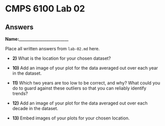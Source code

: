 # CMPS 6100 Lab 02
## Answers

**Name:**_________________________


Place all written answers from `lab-02.md` here.

- **2)** What is the location for your chosen dataset?

- **10)** Add an image of your plot for the data averaged out over each year in the dataset.

- **11)** Which two years are too low to be correct, and why? What could you do to guard against these outliers so that you can reliably identify trends?

- **12)** Add an image of your plot for the data averaged out over each decade in the dataset.

- **13)** Embed images of your plots for your chosen location.